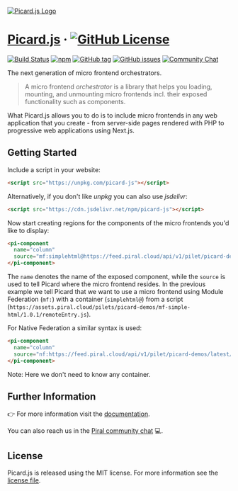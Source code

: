 [![Picard.js Logo](https://picard.js.org/picard-logo-256.png)](https://picard.js.org)

# [Picard.js](https://picard.js.org) &middot; [![GitHub License](https://img.shields.io/badge/license-MIT-blue.svg)](https://github.com/picardjs/picard/blob/main/LICENSE)

[![Build Status](https://github.com/picardjs/picard/actions/workflows/npm-publish.yml/badge.svg)](https://github.com/picardjs/picard/actions)
[![npm](https://img.shields.io/npm/v/picard-js.svg)](https://www.npmjs.com/package/picard-js)
[![GitHub tag](https://img.shields.io/github/tag/picardjs/picard.svg)](https://github.com/picardjs/picard/releases)
[![GitHub issues](https://img.shields.io/github/issues/picardjs/picard.svg)](https://github.com/picardjs/picard/issues)
[![Community Chat](https://dcbadge.vercel.app/api/server/kKJ2FZmK8t?style=flat)](https://discord.gg/kKJ2FZmK8t)

The next generation of micro frontend orchestrators.

> A micro frontend *orchestrator* is a library that helps you loading, mounting, and unmounting micro frontends incl. their exposed functionality such as components.

What Picard.js allows you to do is to include micro frontends in any web application that you create - from server-side pages rendered with PHP to progressive web applications using Next.js.

## Getting Started

Include a script in your website:

```html
<script src="https://unpkg.com/picard-js"></script>
```

Alternatively, if you don't like *unpkg* you can also use *jsdelivr*:

```html
<script src="https://cdn.jsdelivr.net/npm/picard-js"></script>
```

Now start creating regions for the components of the micro frontends you'd like to display:

```html
<pi-component
  name="column"
  source="mf:simplehtml@https://feed.piral.cloud/api/v1/pilet/picard-demos/latest/mf-simple-html/">
</pi-component>
```

The `name` denotes the name of the exposed component, while the `source` is used to tell Picard where the micro frontend resides. In the previous example we tell Picard that we want to use a micro frontend using Module Federation (`mf:`) with a container (`simplehtml@`) from a script (`https://assets.piral.cloud/pilets/picard-demos/mf-simple-html/1.0.1/remoteEntry.js`).

For Native Federation a similar syntax is used:

```html
<pi-component
  name="column"
  source="nf:https://feed.piral.cloud/api/v1/pilet/picard-demos/latest/nfsimplehtml/">
</pi-component>
```

Note: Here we don't need to know any container.

## Further Information

👉 For more information visit the [documentation](https://picard.js.org).

You can also reach us in the [Piral community chat](https://discord.gg/kKJ2FZmK8t) 💻.

## License

Picard.js is released using the MIT license. For more information see the [license file](./LICENSE).
